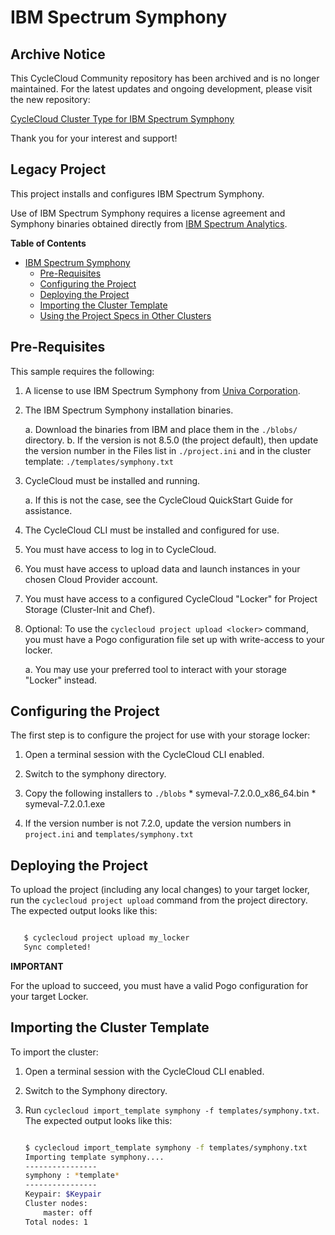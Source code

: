 # IBM Spectrum Symphony #

## Archive Notice

This CycleCloud Community repository has been archived and is no longer maintained. For the latest updates and ongoing development, please visit the new repository:

[CycleCloud Cluster Type for IBM Spectrum Symphony](https://github.com/Azure/cyclecloud-symphony)

Thank you for your interest and support!

## Legacy Project

This project installs and configures IBM Spectrum Symphony.

Use of IBM Spectrum Symphony requires a license agreement and Symphony binaries obtained directly 
from [IBM Spectrum Analytics](https://www.ibm.com/us-en/marketplace/analytics-workload-management).

<!-- markdown-toc start - Don't edit this section. Run M-x markdown-toc-generate-toc again -->

**Table of Contents**

- [IBM Spectrum Symphony](#ibm-spectrum-symphony)
    - [Pre-Requisites](#pre-requisites)
    - [Configuring the Project](#configuring-the-project)
    - [Deploying the Project](#deploying-the-project)
    - [Importing the Cluster Template](#importing-the-cluster-template)
    - [Using the Project Specs in Other Clusters](#using-the-project-specs-in-other-clusters)

<!-- markdown-toc end -->


## Pre-Requisites ##


This sample requires the following:

  1. A license to use IBM Spectrum Symphony from [Univa Corporation](http://www.univa.com/products/).
  2. The IBM Spectrum Symphony installation binaries.
  
     a. Download the binaries from IBM and place them in the `./blobs/` directory.
     b. If the version is not 8.5.0 (the project default), then update the version number in the Files list
        in `./project.ini` and in the cluster template: `./templates/symphony.txt`
     
  3. CycleCloud must be installed and running.

     a. If this is not the case, see the CycleCloud QuickStart Guide for
        assistance.

  4. The CycleCloud CLI must be installed and configured for use.

  5. You must have access to log in to CycleCloud.

  6. You must have access to upload data and launch instances in your chosen
     Cloud Provider account.

  7. You must have access to a configured CycleCloud "Locker" for Project Storage
     (Cluster-Init and Chef).

  8. Optional: To use the `cyclecloud project upload <locker>` command, you must
     have a Pogo configuration file set up with write-access to your locker.

     a. You may use your preferred tool to interact with your storage "Locker"
        instead.


## Configuring the Project ##


The first step is to configure the project for use with your storage locker:

  1. Open a terminal session with the CycleCloud CLI enabled.

  2. Switch to the symphony directory.

  3. Copy the following installers to `./blobs`
    * symeval-7.2.0.0_x86_64.bin
    * symeval-7.2.0.1.exe
    
  4. If the version number is not 7.2.0, update the version numbers in `project.ini` and `templates/symphony.txt`
    

## Deploying the Project ##


To upload the project (including any local changes) to your target locker, run the
`cyclecloud project upload` command from the project directory.  The expected output looks like
this:

``` bash

   $ cyclecloud project upload my_locker
   Sync completed!

```


**IMPORTANT**

For the upload to succeed, you must have a valid Pogo configuration for your target Locker.


## Importing the Cluster Template ##


To import the cluster:

 1. Open a terminal session with the CycleCloud CLI enabled.

 2. Switch to the Symphony directory.

 3. Run ``cyclecloud import_template symphony -f templates/symphony.txt``.
    The expected output looks like this:
    
    ``` bash
    
    $ cyclecloud import_template symphony -f templates/symphony.txt
    Importing template symphony....
    ----------------
    symphony : *template*
    ----------------
    Keypair: $Keypair
    Cluster nodes:
        master: off
    Total nodes: 1
    ```


